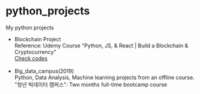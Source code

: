 # python_projects
My python projects

<ul>
<li>Blockchain Project<br>
Reference: Udemy Course "Python, JS, & React | Build a Blockchain & Cryptocurrency"<br>
<a href='https://github.com/philgineer/python_projects/tree/master/blockchain'>Check codes</a><br>
  </li><br>

<li>
  Big_data_campus(2019)<br>
  Python, Data Analysis, Machine learning projects from an offline course. <br>
  "청년 빅데이터 캠퍼스": Two months full-time bootcamp course</li>
  
 

</ul>
